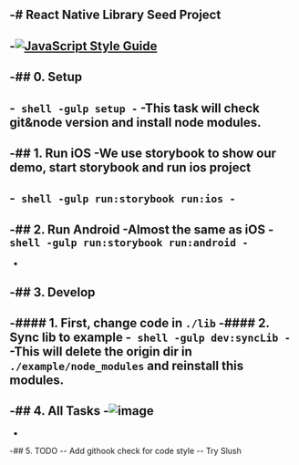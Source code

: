 -# React Native Library Seed Project
-
-[![JavaScript Style Guide](https://cdn.rawgit.com/feross/standard/master/badge.svg)](https://github.com/feross/standard)
-
-## 0. Setup
-
-``` shell
-gulp setup
-```
-This task will check git&node version and install node modules.
-
-## 1. Run iOS
-We use storybook to show our demo, start storybook and run ios project
-
-``` shell
-gulp run:storybook run:ios
-```
-
-## 2. Run Android
-Almost the same as iOS
-``` shell
-gulp run:storybook run:android
-```
-
-
-## 3. Develop
-
-#### 1. First, change code in `./lib`
-#### 2. Sync lib to example
-``` shell
-gulp dev:syncLib
-```
-This will delete the origin dir in `./example/node_modules` and reinstall this modules.
-
-## 4. All Tasks
-![image](https://user-images.githubusercontent.com/1309744/29419473-c9a6d0a6-83a1-11e7-93cf-0a1b95a0a3ed.png)
-
-
-## 5. TODO
-- Add githook check for code style
-- Try Slush
